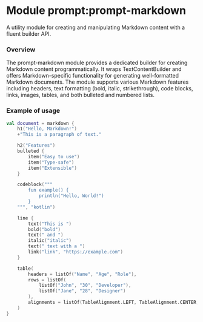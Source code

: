 # Module prompt:prompt-markdown

A utility module for creating and manipulating Markdown content with a fluent builder API.

### Overview

The prompt-markdown module provides a dedicated builder for creating Markdown content programmatically. It wraps TextContentBuilder and offers Markdown-specific functionality for generating well-formatted Markdown documents. The module supports various Markdown features including headers, text formatting (bold, italic, strikethrough), code blocks, links, images, tables, and both bulleted and numbered lists.

### Example of usage

```kotlin
val document = markdown {
    h1("Hello, Markdown!")
    +"This is a paragraph of text."

    h2("Features")
    bulleted {
        item("Easy to use")
        item("Type-safe")
        item("Extensible")
    }

    codeblock("""
        fun example() {
            println("Hello, World!")
        }
    """, "kotlin")

    line {
        text("This is ")
        bold("bold")
        text(" and ")
        italic("italic")
        text(" text with a ")
        link("link", "https://example.com")
    }

    table(
        headers = listOf("Name", "Age", "Role"),
        rows = listOf(
            listOf("John", "30", "Developer"),
            listOf("Jane", "28", "Designer")
        ),
        alignments = listOf(TableAlignment.LEFT, TableAlignment.CENTER, TableAlignment.RIGHT)
    )
}
```
